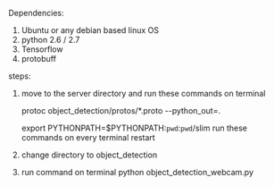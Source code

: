 Dependencies:
1. Ubuntu or any debian based linux OS
2. python 2.6 / 2.7
3. Tensorflow
4. protobuff

steps:
1. move to the server directory and run these commands on terminal
	
	protoc object_detection/protos/*.proto --python_out=.
	
	export PYTHONPATH=$PYTHONPATH:`pwd`:`pwd`/slim
run these commands on every terminal restart

2. change directory to object_detection
3. run command on terminal
	python object_detection_webcam.py
